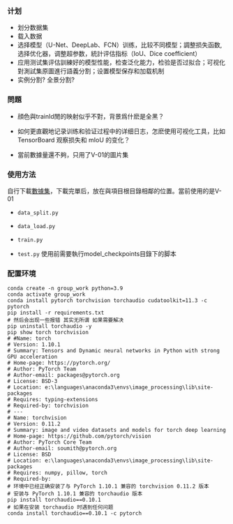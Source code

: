 ### 计划

- 划分数据集 
- 载入数据
- 选择模型（U-Net、DeepLab、FCN）训练，比较不同模型；調整损失函数,选择优化器，调整超参数，統計评估指标（IoU、Dice coefficient）
- 应用测试集评估訓練好的模型性能，检查泛化能力，检验是否过拟合；可视化對測試集原圖進行語義分割；设置模型保存和加载机制
- 实例分割? 全景分割?

### 問題

- 顔色與trainId閒的映射似乎不對，背景爲什麽是全黑？

- 如何更直觀地记录训练和验证过程中的详细日志，怎麽使用可视化工具，比如 TensorBoard 观察损失和 mIoU 的变化？

- 當前數據量還不夠，只用了V-01的圖片集

### 使用方法

自行下載[數據集](https://doi.org/10.25919/5hzc-5p73)，下載完單后，放在與項目根目錄相鄰的位置。當前使用的是V-01

- `data_split.py` 

- `data_load.py` 

- `train.py` 

- `test.py` 使用前需要執行model_checkpoints目錄下的脚本

### 配置环境

```
conda create -n group_work python=3.9
conda activate group_work
conda install pytorch torchvision torchaudio cudatoolkit=11.3 -c pytorch
pip install -r requirements.txt
# 然后会出现一些报错 其实无所谓 如果需要解决
pip uninstall torchaudio -y
pip show torch torchvision
# #Name: torch
# Version: 1.10.1
# Summary: Tensors and Dynamic neural networks in Python with strong GPU acceleration
# Home-page: https://pytorch.org/
# Author: PyTorch Team
# Author-email: packages@pytorch.org
# License: BSD-3
# Location: e:\languages\anaconda3\envs\image_processing\lib\site-packages
# Requires: typing-extensions
# Required-by: torchvision
# ---
# Name: torchvision
# Version: 0.11.2
# Summary: image and video datasets and models for torch deep learning
# Home-page: https://github.com/pytorch/vision
# Author: PyTorch Core Team
# Author-email: soumith@pytorch.org
# License: BSD
# Location: e:\languages\anaconda3\envs\image_processing\lib\site-packages
# Requires: numpy, pillow, torch
# Required-by:
# 环境中已经正确安装了与 PyTorch 1.10.1 兼容的 torchvision 0.11.2 版本
# 安装与 PyTorch 1.10.1 兼容的 torchaudio 版本
pip install torchaudio==0.10.1 
# 如果在安装 torchaudio 时遇到任何问题
conda install torchaudio==0.10.1 -c pytorch
